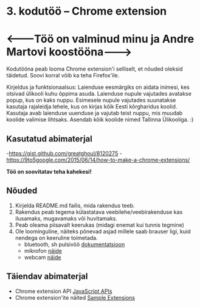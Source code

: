 # 3. kodutöö – Chrome extension



# <---Töö on valminud minu ja Andre Martovi koostööna--->



Kodutööna peab looma Chrome extension'i selliselt, et nõuded oleksid täidetud. Soovi korral võib ka teha Firefox'ile.

Kirjeldus ja funktsionaalsus:
Laienduse eesmärgiks on aidata inimesi, kes otsivad ülikooli kuhu õppima asuda.
Laienduse nupule vajutades avatakse popup, kus on kaks nuppu. Esimesele nupule vajutades suunatakse kasutaja rajaleidja lehele, kus on kirjas kõik Eesti kõrgharidus koolid. Kasutaja avab laienduse uuenduse ja vajutab teist nuppu, mis muudab koolide valimise lihtsaks. Asendab kõik koolide nimed Tallinna Ülikooliga. :)

## Kasutatud abimaterjal
-https://gist.github.com/greatghoul/8120275
-https://9to5google.com/2015/06/14/how-to-make-a-chrome-extensions/


**Töö on soovitatav teha kahekesi!**

## Nõuded

1. Kirjelda README.md failis, mida rakendus teeb. 
1. Rakendus peab tegema külastatava veebilehe/veebirakenduse kas ilusamaks, mugavamaks või huvitamaks.
1. Peab oleama piisavalt keerukas (midagi enemat kui tunnis tegmine)
1. Ole loominguline, näiteks põnevad asjad millele saab brauser ligi, kuid nendega on keeruline toimetada.
    - bluetooth, sh pulsivöö [dokumentatsioon](https://developers.google.com/web/updates/2015/07/interact-with-ble-devices-on-the-web)
    - mikrofon [näide](https://www.talater.com/annyang/)
    - webcam [näide](https://revealjs.herokuapp.com/#/0/1)

## Täiendav abimaterjal

* Chrome extension API [JavaScript APIs](https://developer.chrome.com/extensions/api_index/)
* Chrome extension'ite näited [Sample Extensions](https://developer.chrome.com/extensions/samples/)

